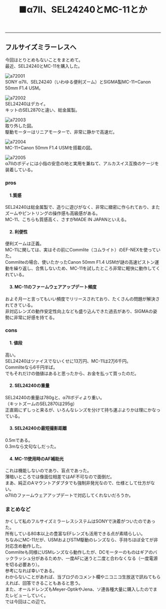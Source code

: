 ﻿---
layout: post
title: ■α7II、SEL24240とMC-11とか
---
---

## **フルサイズミラーレスへ**
今回はとりとめもないことをまとめて。  
最近、SEL24240とMC-11を購入した。

![a72001](https://beni2nd.github.io/images/a72001.jpg)  
SONY α7II、SEL24240（いわゆる便利ズーム）とSIGMA製MC-11+Canon 50mm F1.4 USM。  

![a72002](https://beni2nd.github.io/images/a72002.jpg)   
SEL24240はデカイ。  
キットのSEL2870と違い、総金属製。  

![a72003](https://beni2nd.github.io/images/a72003.jpg)  
取り外した図。  
駆動モーターはリニアモーターで、非常に静かで高速だ。  

![a72004](https://beni2nd.github.io/images/a72004.jpg)  
MC-11+Canon 50mm F1.4 USMを搭載の図。  

![a72005](https://beni2nd.github.io/images/a72005.jpg)  
α7IIのボディには小指の安息の地と実用を兼ねて、アルカスイス互換のケージを装着している。  

### **pros**

#### 　1.質感
SEL24240は総金属製で、造りに遊びがなく、非常に緻密に作られており、またズームやピントリングの操作感も高級感がある。  
MC-11、こちらも質感高く、さすがMADE IN JAPANといえる。  

#### 　2. 利便性
便利ズームは正義。  
MC-11に関しては、実はその前にCommlite（コムライト）のEF-NEXを使っていた。  
Commliteの場合、使いたかったCanon 50mm F1.4 USMが謎の高速ピストン運動を繰り返し、合焦しないため、MC-11を試したところ非常に軽快に動作してくれている。  

#### 　3. MC-11のファームウェアアップデート頻度
およそ月一と言ってもいい頻度でリリースされており、たくさんの問題が解決されてきている。  
非対応レンズの動作安定性向上なども盛り込んできた過去があり、SIGMAの姿勢に非常に好感を持てる。  

### **cons**

#### 　1. 値段
高い。  
SEL24240はツァイスでないくせに13万円、MC-11は2万6千円。  
Commliteなら6千円半ば。  
でもそれだけの価値はあると思ったから、お金を払って買ったのだ。  

#### 　2. SEL24240の重量
SEL24240の重量は780gと、α7IIボディより重い。  
（キットズームのSEL2870は295g）  
正直肩にずしっと来るが、いろんなレンズを分けて持ち運ぶよりかは理にかなっている。  

#### 　3. SEL24240の最短撮影距離
0.5mである。  
0.3mなら文句なしだった。  

#### 　4. MC-11使用時のAF補助光
これは機能しないのであり、盲点であった。  
薄暗いところでは像面位相差ではAF不可なので面倒だ。  
まあ、純正のAマウントアダプタでも強制非発光なので、仕様として仕方がない。  
α7IIのファームウェアアップデートで対応してくれないだろうか。  

### **まとめなど**
かくして私のフルサイズミラーレスシステムはSONYで決着がついたのであった。  
所有している80本以上の豊富なEFレンズも活用できる点が素晴らしい。  
ちなみにMC-11だが、USMおよびSTM駆動のレンズなら、手持ちほぼ全てが非対応含め動作した。  
Commliteも同様にUSMレンズなら動作したが、DCモーターのものはギアのバックラッシュ分があるためか、一度AFに迷うと二度と合わなくなる（一度電源を切る必要あり）。  
参考になれば幸いである。  
わからないことがあれば、当ブログのコメント欄やニコニコ生放送で訊ねてもらえれば、回答できることもあると思う。  
また、オールドレンズもMeyer-OptikやJena、ソ連各種大量に購入したのでまたレビューしていく。   
では今回はこの辺で。  
